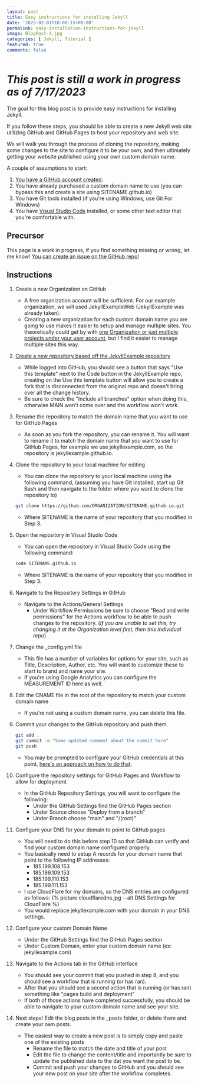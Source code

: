 ```yaml
---
layout: post
title: Easy instructions for installing Jekyll 
date: '2023-02-01T10:00:15+00:00'
permalink: easy-installation-instructions-for-jekyll
image: BlogPost-4.jpg
categories: [ Jekyll, Tutorial ]
featured: true
comments: false 
---
```

# *This post is still a work in progress as of 7/17/2023*

The goal for this blog post is to provide easy instructions for installing Jekyll. 

If you follow these steps, you should be able to create a new Jekyll web site utilizing GitHub and GitHub Pages to host your repository and web site.

We will walk you through the process of cloning the repository, making some changes to the site to configure it to be your own, and then ultimately getting your website published using your own custom domain name. 

A couple of assumptions to start:
1. [You have a GitHub account created](https://github.com/signup).
2. You have already purchased a custom domain name to use (you can bypass this and create a site using SITENAME.github.io)
3. You have Git tools installed (if you're using Windows, use Git For Windows)
4. You have [Visual Studio Code](https://code.visualstudio.com/) installed, or some other text editor that you're comfortable with.


## Precursor
This page is a work in progress, if you find something missing or wrong, let me know! [You can create an issue on the GitHub repo!](https://github.com/ChrisHammond/jekyllexample.github.io/issues)

## Instructions

1. Create a new Organization on GitHub  
    - A free organization account will be sufficient. For our example organization, we will used JekyllExampleWeb (JekyllExample was already taken).  
    - Creating a new organization for each custom domain name you are going to use makes it easier to setup and manage multiple sites. You theoretically could get by with [one Organization or just multiple projects under your user account](https://docs.github.com/en/pages/getting-started-with-github-pages/about-github-pages#types-of-github-pages-sites), but I find it easier to manage multiple sites this way.
2. [Create a new repository based off the JekyllExample repository](https://github.com/ChrisHammond/jekyllexample.github.io/generate)  
    - While logged into GitHub, you should see a button that says "Use this template" next to the Code button in the JekyllExample repo, creating on the Use this template button will allow you to create a fork that is disconnected from the original repo and doesn't bring over all the change history.
    - Be sure to check the "Include all branches" option when doing this, otherwise MAIN won't come over and the workflow won't work.
3. Rename the repository to match the domain name that you want to use for GitHub Pages  
    - As soon as you fork the repository, you can rename it. You will want to rename it to match the domain name that you want to use for GitHub Pages, for example we use jekyllexample.com, so the repository is jekyllexample.github.io. 
4. Clone the repository to your local machine for editing  
    - You can clone the repository to your local machine using the following command, (assuming you have Git installed, start up Git Bash and then navigate to the folder where you want to clone the repository to)
    ```bash
    git clone https://github.com/ORGANIZATION/SITENAME.github.io.git
    ```
    - Where SITENAME is the name of your repository that you modified in Step 3.
5. Open the repository in Visual Studio Code
    - You can open the repository in Visual Studio Code using the following command:
    ```bash
    code SITENAME.github.io
    ```
    - Where SITENAME is the name of your repository that you modified in Step 3. 
6. Navigate to the Repository Settings in GitHub
    - Navigate to the Actions/General Settings
        - Under Workflow Permissions be sure to choose "Read and write permissions" for the Actions workflow to be able to push changes to the repository. (*If you are unable to set this, try changing it at the Organization level first, then this individual repo*)

7. Change the _config.yml file
    - This file has a number of variables for options for your site, such as Title, Description, Author, etc. You will want to customize these to start to brand and name your site.
    - If you're using Google Analytics you can configure the MEASUREMENT ID here as well.
8. Edit the CNAME file in the root of the repository to match your custom domain name
    - If you're not using a custom domain name, you can delete this file.
9. Commit your changes to the GitHub repository and push them.
    ```bash
    git add .
    git commit -m "Some updated comment about the commit here"
    git push
    ```
    - You may be prompted to configure your GitHub credentials at this point, [here's an approach on how to do that](https://stackoverflow.com/questions/46878457/adding-git-credentials-on-windows).
10. Configure the repository settings for GitHub Pages and Workflow to allow for deployment
    - In the GitHub Repository Settings, you will want to configure the following:
        - Under the GitHub Settings find the GitHub Pages section
        - Under Source choose "Deploy from a branch"
        - Under Branch choose "main" and "/(root)"
11. Configure your DNS for your domain to point to GitHub pages
    - You will need to do this before step 10 so that GitHub can verify and find your custom domain name configured properly. 
    - You basically need to setup A records for your domain name that point to the following IP addresses:
        - 185.199.108.153
        - 185.199.109.153
        - 185.199.110.153
        - 185.199.111.153
    - I use CloudFlare for my domains, so the DNS entries are configured as follows:
    {% picture cloudflaredns.jpg --alt DNS Settings for CloudFlare  %}
    - You would replace jekyllexample.com with your domain in your DNS settings. 
12. Configure your custom Domain Name
    - Under the GitHub Settings find the GitHub Pages section
    - Under Custom Domain, enter your custom domain name (ex: jekyllexample.com)
13. Navigate to the Actions tab in the GitHub interface
    - You should see your commit that you pushed in step 8, and you should see a workflow that is running (or has ran).
    - After that you should see a second action that is running (or has ran) something like "pages build and deployment"
    - If both of those actions have completed successfully, you should be able to navigate to your custom domain name and see your site.
14. Next steps! Edit the blog posts in the _posts folder, or delete them and create your own posts.
    - The easiest way to create a new post is to simply copy and paste one of the existing posts
        - Rename the file to match the date and title of your post
        - Edit the file to change the content/title and importantly be sure to update the published date to the dat you want the post to be.
        - Commit and push your changes to GitHub and you should see your new post on your site after the workflow completes.

